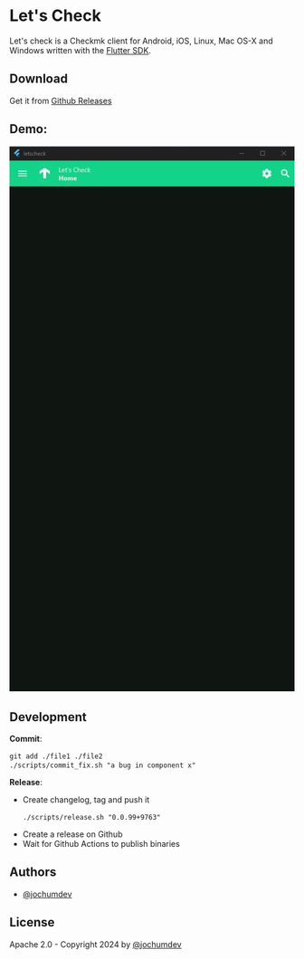 # Let's Check

Let's check is a Checkmk client for Android, iOS, Linux, Mac OS-X and Windows written with the [Flutter SDK](https://flutter.dev/).

## Download

Get it from [Github Releases](https://github.com/jochumdev/letscheck/releases)

## Demo:

![image](docs/videos/letscheck_v0.0.1-rc1.webp)

## Development

**Commit**:

```
git add ./file1 ./file2
./scripts/commit_fix.sh "a bug in component x"
```

**Release**:

- Create changelog, tag and push it
  ```
  ./scripts/release.sh "0.0.99+9763"
  ```
- Create a release on Github
- Wait for Github Actions to publish binaries

## Authors

- [@jochumdev](https://github.com/jochumdev)

## License

Apache 2.0 - Copyright 2024 by [@jochumdev](https://github.com/jochumdev)
